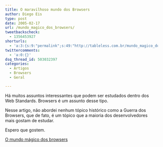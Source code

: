 ```yaml
---
title: O maravilhoso mundo dos Browsers
author: Diego Eis
type: post
date: 2005-02-17
url: /mundo_magico_dos_browsers/
tweetbackscheck:
  - 1356453927
shorturls:
  - 'a:3:{s:9:"permalink";s:49:"http://tableless.com.br/mundo_magico_dos_browsers";s:7:"tinyurl";s:26:"http://tinyurl.com/3ogf5qk";s:4:"isgd";s:19:"http://is.gd/Zz01sF";}'
twittercomments:
  - 'a:0:{}'
dsq_thread_id: 503032397
categories:
  - Artigos
  - Browsers
  - Geral

---
```

Há muitos assuntos interessantes que podem ser estudados dentro dos Web Standards. Browsers é um assunto desse tipo.
                  
Nesse artigo, não abordei nenhum tópico histórico como a Guerra dos Browsers, que de fato, é um tópico que a maioria dos desenvolvedores mais gostam de estudar.
                  
Espero que gostem. 

[O mundo mágico dos browsers][1]

 [1]: http://tableless.com.br/artigos/browsers.asp
